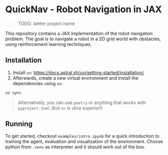 # QuickNav - Robot Navigation in JAX

> TODO: better project name

This repository contains a JAX implementation of the robot navigation problem. The goal is to navigate a robot in a 2D grid world with obstacles, using reinforcement learning techniques.

## Installation

1. Install `uv`: https://docs.astral.sh/uv/getting-started/installation/
2. Afterwards, create a new virtual environment and install the dependencies using `uv`:
```bash
uv sync
```

> Alternatively, you can use `poetry` or anything that works with `pyproject.toml` (but `uv` is ultra superior!)

## Running

To get started, checkout `examples/intro.ipynb` for a quick introduction to training the agent, evaluation and visualization of the environment.
Choose python from `.venv` as interpreter and it should work out of the box.
